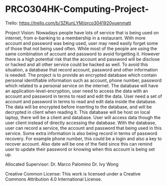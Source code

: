 # PRCO304HK-Computing-Project-
Trello:
https://trello.com/b/3ZKunLYM/prco3041920yuenmatt

Project Vision:
Nowadays people have lots of service that is being used on internet, from e-banking to a membership in a restaurant. With more account and password was being used, user may need easily forget some of those that not being used often. While most of the people are using the same combination of account and password to avoid forgetting it. However there is a high potential risk that the account and password will be disclose or hacked and all other service could be hacked as well. To avoid this situation, a database that record account, password and other information is needed. 
The project is to provide an encrypted database which contain personal identifiable information such as account, phone number, password which related to a personal service on the internet. The database will have an application-level-encryption, user need to access the data with an account and password in terms to read and edit the data. User need a set of account and password in terms to read and edit data inside the database. The data will be encrypted before inserting to the database, and will be decrypted in client when reading it. This database will be host on local laptop, there will be a client and database.
User will access data though the user client instead of directly accessing the database. With the database, user can record a service, the account and password that being used in this service. Some extra information is also being record in terms of password recovery. For example phone number, this could be a login and also a key to recover account. Also date will be one of the field since this can remind user to update their password or knowing when this account is being set up.

Allocated Supervisor:
Dr. Marco Palomino
Dr. Ivy Wong

Creative Common License:
This work is licensed under a Creative Commons Attribution 4.0 International License.

